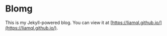 # Blomg

This is my Jekyll-powered blog. You can view it at [https://liamql.github.io/](https://liamql.github.io/).
